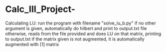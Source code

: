 # Calc_III_Project-


Calculating LU:
	run the program with filename "solve_lu_b.py"
	if no other argument is given, automatically do hilbert and print to output.txt file
	otherwise, reads from the file provided and does LU on that matrix, printing to output.txt 
	if the matrix given is not augmented, it is automatically augmented with [1] matrix

	